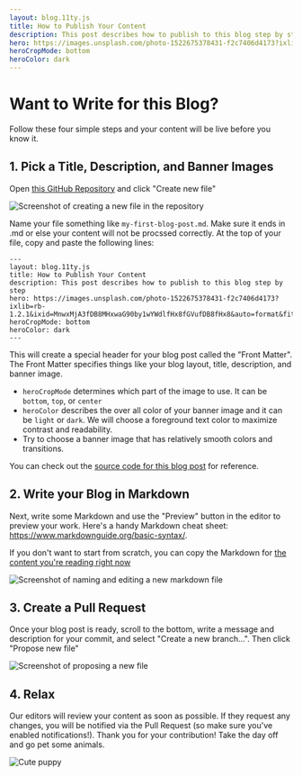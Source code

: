 ```yaml
---
layout: blog.11ty.js
title: How to Publish Your Content
description: This post describes how to publish to this blog step by step
hero: https://images.unsplash.com/photo-1522675378431-f2c7406d4173?ixlib=rb-1.2.1&ixid=MnwxMjA3fDB8MHxwaG90by1wYWdlfHx8fGVufDB8fHx8&auto=format&fit=crop&w=2000
heroCropMode: bottom
heroColor: dark
---
```


# Want to Write for this Blog?
Follow these four simple steps and your content will be live before you know it.

## 1. Pick a Title, Description, and Banner Images
Open [this GitHub Repository](https://github.com/robzhu/eureka-proto-blue) and click "Create new file"

![Screenshot of creating a new file in the repository](/img/create-new-file.png)

Name your file something like `my-first-blog-post.md`. Make sure it ends in .md or else your content will not be procssed correctly. At the top of your file, copy and paste the following lines:

```
---
layout: blog.11ty.js
title: How to Publish Your Content
description: This post describes how to publish to this blog step by step
hero: https://images.unsplash.com/photo-1522675378431-f2c7406d4173?ixlib=rb-1.2.1&ixid=MnwxMjA3fDB8MHxwaG90by1wYWdlfHx8fGVufDB8fHx8&auto=format&fit=crop&w=2000
heroCropMode: bottom
heroColor: dark
---
```

This will create a special header for your blog post called the "Front Matter". The Front Matter specifies things like your blog layout, title, description, and banner image. 

- `heroCropMode` determines which part of the image to use. It can be `bottom`, `top`, or `center`
- `heroColor` describes the over all color of your banner image and it can be `light` or `dark`. We will choose a foreground text color to maximize contrast and readability. 
- Try to choose a banner image that has relatively smooth colors and transitions. 

You can check out the [source code for this blog post](https://raw.githubusercontent.com/robzhu/eureka-proto-blue/main/README.md) for reference.

## 2. Write your Blog in Markdown

Next, write some Markdown and use the "Preview" button in the editor to preview your work. Here's a handy Markdown cheat sheet: https://www.markdownguide.org/basic-syntax/.

If you don't want to start from scratch, you can copy the Markdown for [the content you're reading right now](https://raw.githubusercontent.com/robzhu/eureka-proto-blue/main/README.md)

![Screenshot of naming and editing a new markdown file](/img/write-markdown.png)

## 3. Create a Pull Request

Once your blog post is ready, scroll to the bottom, write a message and description for your commit, and select "Create a new branch...". Then click "Propose new file"

![Screenshot of proposing a new file](/img/propose-new-file.png)

## 4. Relax

Our editors will review your content as soon as possible. If they request any changes, you will be notified via the Pull Request (so make sure you've enabled notifications!). Thank you for your contribution! Take the day off and go pet some animals. 

![Cute puppy](/img/puppy.jpg)
